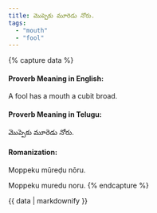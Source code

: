 ```yaml
---
title: మొప్పెకు మూరెడు నోరు.
tags:
  - "mouth"
  - "fool"
---
```


{% capture data %}
#### Proverb Meaning in English:
A fool has a mouth a cubit broad.

#### Proverb Meaning in Telugu:
మొప్పెకు మూరెడు నోరు.

#### Romanization:
Moppeku mūreḍu nōru.

Moppeku muredu noru.
{% endcapture %}

{{ data | markdownify }}


